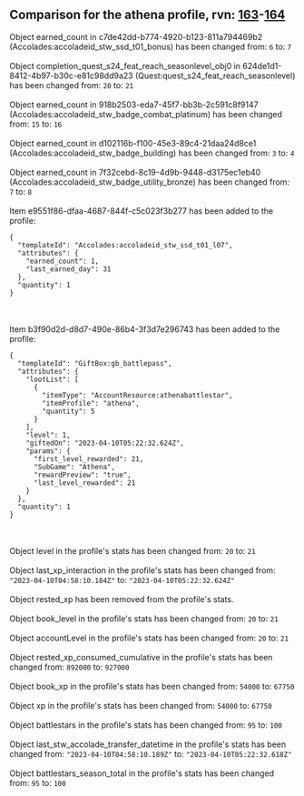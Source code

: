 ## Comparison for the athena profile, rvn: [163](https://github.com/PRO100KatYT/FortniteProfileRevisions/tree/main/profiles/athena/163%20athena.json)-[164](https://github.com/PRO100KatYT/FortniteProfileRevisions/tree/main/profiles/athena/164%20athena.json)

Object earned_count in c7de42dd-b774-4920-b123-811a794469b2 (Accolades:accoladeid_stw_ssd_t01_bonus) has been changed from: `6` to: `7`
<br><br>
Object completion_quest_s24_feat_reach_seasonlevel_obj0 in 624de1d1-8412-4b97-b30c-e81c98dd9a23 (Quest:quest_s24_feat_reach_seasonlevel) has been changed from: `20` to: `21`
<br><br>
Object earned_count in 918b2503-eda7-45f7-bb3b-2c591c8f9147 (Accolades:accoladeid_stw_badge_combat_platinum) has been changed from: `15` to: `16`
<br><br>
Object earned_count in d102116b-f100-45e3-89c4-21daa24d8ce1 (Accolades:accoladeid_stw_badge_building) has been changed from: `3` to: `4`
<br><br>
Object earned_count in 7f32cebd-8c19-4d9b-9448-d3175ec1eb40 (Accolades:accoladeid_stw_badge_utility_bronze) has been changed from: `7` to: `8`
<br><br>
Item e9551f86-dfaa-4687-844f-c5c023f3b277 has been added to the profile:

```
{
  "templateId": "Accolades:accoladeid_stw_ssd_t01_l07",
  "attributes": {
    "earned_count": 1,
    "last_earned_day": 31
  },
  "quantity": 1
}
```

<br><br>
Item b3f90d2d-d8d7-490e-86b4-3f3d7e296743 has been added to the profile:

```
{
  "templateId": "GiftBox:gb_battlepass",
  "attributes": {
    "lootList": [
      {
        "itemType": "AccountResource:athenabattlestar",
        "itemProfile": "athena",
        "quantity": 5
      }
    ],
    "level": 1,
    "giftedOn": "2023-04-10T05:22:32.624Z",
    "params": {
      "first_level_rewarded": 21,
      "SubGame": "Athena",
      "rewardPreview": "true",
      "last_level_rewarded": 21
    }
  },
  "quantity": 1
}
```

<br><br>
Object level in the profile's stats has been changed from: `20` to: `21`
<br><br>
Object last_xp_interaction in the profile's stats has been changed from: `"2023-04-10T04:58:10.184Z"` to: `"2023-04-10T05:22:32.624Z"`
<br><br>
Object rested_xp has been removed from the profile's stats.
<br><br>
Object book_level in the profile's stats has been changed from: `20` to: `21`
<br><br>
Object accountLevel in the profile's stats has been changed from: `20` to: `21`
<br><br>
Object rested_xp_consumed_cumulative in the profile's stats has been changed from: `892000` to: `927000`
<br><br>
Object book_xp in the profile's stats has been changed from: `54000` to: `67750`
<br><br>
Object xp in the profile's stats has been changed from: `54000` to: `67750`
<br><br>
Object battlestars in the profile's stats has been changed from: `95` to: `100`
<br><br>
Object last_stw_accolade_transfer_datetime in the profile's stats has been changed from: `"2023-04-10T04:58:10.189Z"` to: `"2023-04-10T05:22:32.618Z"`
<br><br>
Object battlestars_season_total in the profile's stats has been changed from: `95` to: `100`
<br><br>
